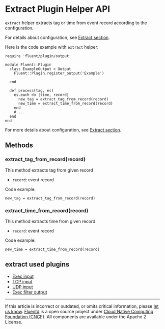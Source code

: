 # Extract Plugin Helper API

`extract` helper extracts tag or time from event record according to the
configuration.

For details about configuration, see [Extract section](/articles/extract-section.md).

Here is the code example with `extract` helper:

``` {.CodeRay}
require 'fluent/plugin/output'

module Fluent::Plugin
  class ExampleOutput > Output
    Fluent::Plugin.register_output('Example')

  end

  def process(tag, es)
    es.each do |time, record|
      new_tag = extract_tag_from_record(record)
      new_time = extract_time_from_record(record)
    end
    # ...
  end
end
```

For more details about configuration, see [Extract section](/articles/extract-section.md).


## Methods


### extract\_tag\_from\_record(record)

This method extracts tag from given record

-   `record`: event record

Code example:

``` {.CodeRay}
new_tag = extract_tag_from_record(record)
```


### extract\_time\_from\_record(record)

This method extracts time from given record

-   `record`: event record

Code example:

``` {.CodeRay}
new_time = extract_time_from_record(record)
```


## extract used plugins

-   [Exec input](/articles/in_exec.md)
-   [TCP input](/articles/in_tcp.md)
-   [UDP input](/articles/in_udp.md)
-   [Exec filter output](/articles/out_exec_filter.md)


------------------------------------------------------------------------

If this article is incorrect or outdated, or omits critical information,
please [let us know](https://github.com/fluent/fluentd-docs/issues?state=open).
[Fluentd](http://www.fluentd.org/) is a open source project under [Cloud Native Computing Foundation (CNCF)](https://cncf.io/). All components
are available under the Apache 2 License.
